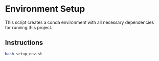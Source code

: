 # Environment Setup 

This script creates a conda environment with all necessary dependencies for running this project.

## Instructions

```bash
bash setup_env.sh
